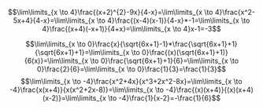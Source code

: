 $$\lim\limits_{x \to 4}\frac{(x+2)^{2}-9x}{4-x}=\lim\limits_{x \to 4}\frac{x^2-5x+4}{4-x}=\lim\limits_{x \to 4}\frac{(x-4)(x-1)}{4-x}*-1=\lim\limits_{x \to 4}\frac{(x+4)(-x+1)}{4+x}=\lim\limits_{x \to 4}x-1=-3$$

$$\lim\limits_{x \to 0}\frac{x}{\sqrt{6x+1}-1}*\frac{\sqrt{6x+1}+1}{\sqrt{6x+1}+1}=\lim\limits_{x \to 0}\frac{(x)(\sqrt{6x+1}+1)}{6(x)}=\lim\limits_{x \to 0}\frac{\sqrt{6x+1}+1}{6}=\lim\limits_{x \to 0}\frac{2}{6}=\lim\limits_{x \to 0}\frac{1}{3}=\frac{1}{3}$$
$$\lim\limits_{x \to -4}\frac{x^2+4x}{x^3+2x^2-8x}=\lim\limits_{x \to -4}\frac{x(x+4)}{x(x^2+2x-8)}=\lim\limits_{x \to -4}\frac{(x)(x+4)}{(x)(x+4)(x-2)}=\lim\limits_{x \to -4}\frac{1}{x-2}=-\frac{1}{6}$$

